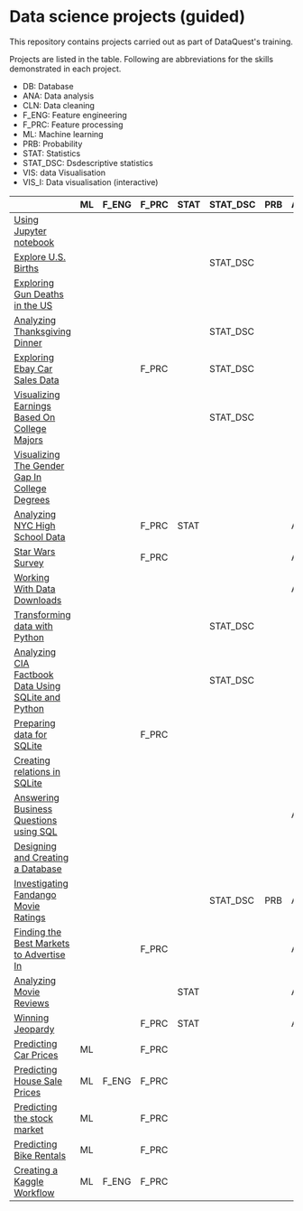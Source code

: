 # Data science projects (guided)

This repository contains projects carried out as part of DataQuest's training.

Projects are listed in the table. Following are abbreviations for the skills demonstrated in each project.

* DB: Database
* ANA: Data analysis
* CLN: Data cleaning
* F_ENG: Feature engineering
* F_PRC: Feature processing
* ML: Machine learning
* PRB: Probability
* STAT: Statistics
* STAT_DSC: Dsdescriptive statistics
* VIS: data Visualisation
* VIS_I: Data visualisation (interactive)






|&nbsp;|ML|F_ENG|F_PRC|STAT|STAT_DSC|PRB|ANA|VIS|VIS_I|DB|CLN|
|---|---|---|---|---|---|---|---|---|---|---|---|
|[Using Jupyter notebook](https://github.com/gknam/projects/blob/master/DataScience/DataQuest/Step1_PythonIntro/1_PythonBeginner/project1/UsingJupyterNotebook.ipynb)|&nbsp;|&nbsp;|&nbsp;|&nbsp;|&nbsp;|&nbsp;|&nbsp;|&nbsp;|&nbsp;|&nbsp;|&nbsp;|
|[Explore U.S. Births](https://github.com/gknam/projects/blob/master/DataScience/DataQuest/Step1_PythonIntro/1_PythonBeginner/project2/ExploreUsBirths.ipynb)|&nbsp;|&nbsp;|&nbsp;|&nbsp;|STAT_DSC|&nbsp;|&nbsp;|VIS|&nbsp;|&nbsp;|&nbsp;|
|[Exploring Gun Deaths in the US](https://github.com/gknam/projects/blob/master/DataScience/DataQuest/Step1_PythonIntro/2_PythonIntermediate/project1/ExploringGunDeathsInTheUS.ipynb)|&nbsp;|&nbsp;|&nbsp;|&nbsp;|&nbsp;|&nbsp;|&nbsp;|VIS|&nbsp;|&nbsp;|&nbsp;|
|[Analyzing Thanksgiving Dinner](https://github.com/gknam/projects/blob/master/DataScience/DataQuest/Step2_DataAnalVis/1_PandasAndNumPyFundamentals/Old_Before20180921/project1/AnalyzingThanksgivingDinner.ipynb)|&nbsp;|&nbsp;|&nbsp;|&nbsp;|STAT_DSC|&nbsp;|&nbsp;|VIS|&nbsp;|&nbsp;|&nbsp;|
|[Exploring Ebay Car Sales Data](https://github.com/gknam/projects/blob/master/DataScience/DataQuest/Step2_DataAnalVis/1_PandasAndNumPyFundamentals/New_20180921/project1/ExploringEbayCarSalesData.ipynb)|&nbsp;|&nbsp;|F_PRC|&nbsp;|STAT_DSC|&nbsp;|&nbsp;|VIS|&nbsp;|&nbsp;|CLN|
|[Visualizing Earnings Based On College Majors](https://github.com/gknam/projects/blob/master/DataScience/DataQuest/Step2_DataAnalVis/2_dataAnalVis/project1/Visualizing_Earnings_Based_On_College_Majors.ipynb)|&nbsp;|&nbsp;|&nbsp;|&nbsp;|STAT_DSC|&nbsp;|&nbsp;|VIS|&nbsp;|&nbsp;|CLN|
|[Visualizing The Gender Gap In College Degrees](https://github.com/gknam/projects/blob/master/DataScience/DataQuest/Step2_DataAnalVis/3_StorytellingThroughDataVisualization/project1/VisualizingTheGenderGapInCollegeDegrees.ipynb)|&nbsp;|&nbsp;|&nbsp;|&nbsp;|&nbsp;|&nbsp;|&nbsp;|VIS|&nbsp;|&nbsp;|&nbsp;|
|[Analyzing NYC High School Data](https://github.com/gknam/projects/blob/master/DataScience/DataQuest/Step2_DataAnalVis/4_DataCleaning/project1/AnalyzingNYCHighSchoolData.ipynb)|&nbsp;|&nbsp;|F_PRC|STAT|&nbsp;|&nbsp;|ANA|VIS|&nbsp;|&nbsp;|&nbsp;|
|[Star Wars Survey](https://github.com/gknam/projects/blob/master/DataScience/DataQuest/Step2_DataAnalVis/4_DataCleaning/project2/StarWarsSurvey.ipynb)|&nbsp;|&nbsp;|F_PRC|&nbsp;|&nbsp;|&nbsp;|ANA|VIS|&nbsp;|&nbsp;|CLN|
|[Working With Data Downloads](https://github.com/gknam/projects/blob/master/DataScience/DataQuest/Step3_TheCommandLine/1_CommandLine-Beginner/project1/WorkingWithDataDownloads.ipynb)|&nbsp;|&nbsp;|&nbsp;|&nbsp;|&nbsp;|&nbsp;|ANA|VIS|&nbsp;|&nbsp;|&nbsp;|
|[Transforming data with Python](https://github.com/gknam/projects/blob/master/DataScience/DataQuest/Step3_TheCommandLine/2_CommandLine-Intermediate/project1/TransformingDataWithPython.ipynb)|&nbsp;|&nbsp;|&nbsp;|&nbsp;|STAT_DSC|&nbsp;|&nbsp;|&nbsp;|&nbsp;|&nbsp;|&nbsp;|
|[Analyzing CIA Factbook Data Using SQLite and Python](https://github.com/gknam/projects/blob/master/DataScience/DataQuest/Step4_WorkingWithDataSources/1_SQLfundamentals/project1/AnalyzingCIAfactbookDataUsingSQLiteAndPython.ipynb)|&nbsp;|&nbsp;|&nbsp;|&nbsp;|STAT_DSC|&nbsp;|&nbsp;|VIS|&nbsp;|DB|&nbsp;|
|[Preparing data for SQLite](https://github.com/gknam/projects/blob/master/DataScience/DataQuest/Step4_WorkingWithDataSources/Old_2_SQLAndDatabases-Intermediate/project1/PreparingDataForSQLite.ipynb)|&nbsp;|&nbsp;|F_PRC|&nbsp;|&nbsp;|&nbsp;|&nbsp;|&nbsp;|&nbsp;|DB|CLN|
|[Creating relations in SQLite](https://github.com/gknam/projects/blob/master/DataScience/DataQuest/Step4_WorkingWithDataSources/Old_2_SQLAndDatabases-Intermediate/project2/CreatingRelationsInSQLite.ipynb)|&nbsp;|&nbsp;|&nbsp;|&nbsp;|&nbsp;|&nbsp;|&nbsp;|&nbsp;|&nbsp;|DB|&nbsp;|
|[Answering Business Questions using SQL](https://github.com/gknam/projects/blob/master/DataScience/DataQuest/Step4_WorkingWithDataSources/2_SQLIntermediate-TableRelationsAndJoins/project1/AnsweringBusinessQuestionsUsingSQL.ipynb)|&nbsp;|&nbsp;|&nbsp;|&nbsp;|&nbsp;|&nbsp;|ANA|&nbsp;|VIS_I|DB|&nbsp;|
|[Designing and Creating a Database](https://github.com/gknam/projects/blob/master/DataScience/DataQuest/Step4_WorkingWithDataSources/2_SQLIntermediate-TableRelationsAndJoins/project2/DesigningAndCreatingDatabase.ipynb)|&nbsp;|&nbsp;|&nbsp;|&nbsp;|&nbsp;|&nbsp;|&nbsp;|&nbsp;|&nbsp;|DB|&nbsp;|
|[Investigating Fandango Movie Ratings](https://github.com/gknam/projects/blob/master/DataScience/DataQuest/Step5_ProbabilityAndStatistics/1_StatisticsFundamentals/project1/InvestigatingFandangoMovieRatings.ipynb)|&nbsp;|&nbsp;|&nbsp;|&nbsp;|STAT_DSC|PRB|ANA|VIS|&nbsp;|&nbsp;|&nbsp;|
|[Finding the Best Markets to Advertise In](https://github.com/gknam/projects/blob/master/DataScience/DataQuest/Step5_ProbabilityAndStatistics/2_StatisticsIntermediate-AveragesAndVariability/project1/FindingTheBestMarketsToAdvertiseIn.ipynb)|&nbsp;|&nbsp;|F_PRC|&nbsp;|&nbsp;|&nbsp;|ANA|VIS|&nbsp;|&nbsp;|CLN|
|[Analyzing Movie Reviews](https://github.com/gknam/projects/blob/master/DataScience/DataQuest/Step5_ProbabilityAndStatistics/Old_1_ProbabilityAndStatisticsInPython-Beginner/project1/AnalyzingMovieReviews.ipynb)|&nbsp;|&nbsp;|&nbsp;|STAT|&nbsp;|&nbsp;|ANA|VIS|&nbsp;|&nbsp;|&nbsp;|
|[Winning Jeopardy](https://github.com/gknam/projects/blob/master/DataScience/DataQuest/Step5_ProbabilityAndStatistics/3_ProbabilityAndStatisticsInPython-Intermediate/project1/WinningJeopardy.ipynb)|&nbsp;|&nbsp;|F_PRC|STAT|&nbsp;|&nbsp;|ANA|&nbsp;|&nbsp;|&nbsp;|CLN|
|[Predicting Car Prices](https://github.com/gknam/projects/blob/master/DataScience/DataQuest/Step6_MachineLearning/1_MachineLearningFundamentals/project1/PredictingCarPrices.ipynb)|ML|&nbsp;|F_PRC|&nbsp;|&nbsp;|&nbsp;|&nbsp;|VIS|&nbsp;|&nbsp;|CLN|
|[Predicting House Sale Prices](https://github.com/gknam/projects/blob/master/DataScience/DataQuest/Step6_MachineLearning/4_LinearRegressionForMachineLearning/project1/PredictingHouseSalePrices.ipynb)|ML|F_ENG|F_PRC|&nbsp;|&nbsp;|&nbsp;|&nbsp;|&nbsp;|&nbsp;|&nbsp;|CLN|
|[Predicting the stock market](https://github.com/gknam/projects/blob/master/DataScience/DataQuest/Step6_MachineLearning/5_MachineLearningInPython-Intermediate/project1/PredictingTheStockMarket.ipynb)|ML|&nbsp;|F_PRC|&nbsp;|&nbsp;|&nbsp;|&nbsp;|&nbsp;|&nbsp;|&nbsp;|CLN|
|[Predicting Bike Rentals](https://github.com/gknam/projects/blob/master/DataScience/DataQuest/Step6_MachineLearning/6_DecisionTrees/project1/PredictingBikeRentals.ipynb)|ML|&nbsp;|F_PRC|&nbsp;|&nbsp;|&nbsp;|&nbsp;|&nbsp;|&nbsp;|&nbsp;|CLN|
|[Creating a Kaggle Workflow](https://github.com/gknam/projects/blob/master/DataScience/DataQuest/Step8_AdvancedTopicsInDataScience/1_KaggleFundamentals/project1/CreatingAkaggleWorkflow.ipynb)|ML|F_ENG|F_PRC|&nbsp;|&nbsp;|&nbsp;|&nbsp;|VIS|&nbsp;|&nbsp;|&nbsp;|